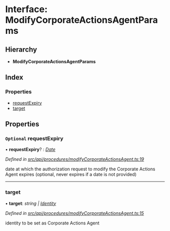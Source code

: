 # Interface: ModifyCorporateActionsAgentParams

## Hierarchy

* **ModifyCorporateActionsAgentParams**

## Index

### Properties

* [requestExpiry](modifycorporateactionsagentparams.md#optional-requestexpiry)
* [target](modifycorporateactionsagentparams.md#target)

## Properties

### `Optional` requestExpiry

• **requestExpiry**? : *[Date](../enums/transactionargumenttype.md#date)*

*Defined in [src/api/procedures/modifyCorporateActionsAgent.ts:19](https://github.com/PolymathNetwork/polymesh-sdk/blob/23062de4/src/api/procedures/modifyCorporateActionsAgent.ts#L19)*

date at which the authorization request to modify the Corporate Actions Agent expires (optional, never expires if a date is not provided)

___

###  target

• **target**: *string | [Identity](../classes/identity.md)*

*Defined in [src/api/procedures/modifyCorporateActionsAgent.ts:15](https://github.com/PolymathNetwork/polymesh-sdk/blob/23062de4/src/api/procedures/modifyCorporateActionsAgent.ts#L15)*

identity to be set as Corporate Actions Agent
